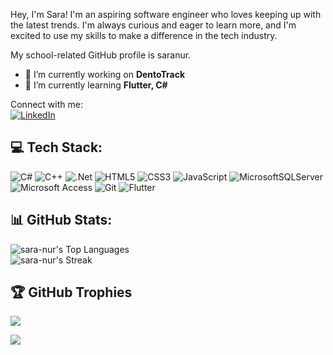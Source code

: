 

Hey, I'm Sara! I'm an aspiring software engineer who loves keeping up with the latest trends. I'm always curious and eager to learn more, and I'm excited to use my skills to make a difference in the tech industry.

My school-related GitHub profile is saranur. 


- 🔭 I’m currently working on **DentoTrack**
- 🌱 I’m currently learning **Flutter, C#**

Connect with me:<br>
[![LinkedIn](https://img.shields.io/badge/LinkedIn-%230077B5.svg?logo=linkedin&logoColor=white)](https://linkedin.com/in/nur-sara) 



## 💻 Tech Stack:
![C#](https://img.shields.io/badge/c%23-%23239120.svg?style=for-the-badge&logo=c-sharp&logoColor=white) ![C++](https://img.shields.io/badge/c++-%2300599C.svg?style=for-the-badge&logo=c%2B%2B&logoColor=white) ![.Net](https://img.shields.io/badge/.NET-5C2D91?style=for-the-badge&logo=.net&logoColor=white) ![HTML5](https://img.shields.io/badge/html5-%23E34F26.svg?style=for-the-badge&logo=html5&logoColor=white) ![CSS3](https://img.shields.io/badge/css3-%231572B6.svg?style=for-the-badge&logo=css3&logoColor=white)  ![JavaScript](https://img.shields.io/badge/javascript-%23323330.svg?style=for-the-badge&logo=javascript&logoColor=%23F7DF1E)  ![MicrosoftSQLServer](https://img.shields.io/badge/Microsoft%20SQL%20Sever-CC2927?style=for-the-badge&logo=microsoft%20sql%20server&logoColor=white) ![Microsoft Access](https://img.shields.io/badge/Microsoft%20Access-A4373A.svg?style=for-the-badge&logo=Microsoft-Access&logoColor=white) ![Git](https://img.shields.io/badge/Git-F05032.svg?style=for-the-badge&logo=Git&logoColor=white) ![Flutter](https://img.shields.io/badge/Flutter-02569B.svg?style=for-the-badge&logo=Flutter&logoColor=white) 

## 📊 GitHub Stats:



![sara-nur's Top Languages](https://github-readme-stats.vercel.app/api/top-langs/?username=sara-nur&theme=vue-dark&show_icons=true&hide_border=true&layout=compact)
<br>
![sara-nur's Streak](https://github-readme-streak-stats.herokuapp.com/?user=sara-nur&theme=vue-dark&hide_border=true)



## 🏆 GitHub Trophies
![](https://github-profile-trophy.vercel.app/?username=sara-nur&theme=radical&no-frame=false&no-bg=false&margin-w=4)



[![](https://visitcount.itsvg.in/api?id=sara-nur&icon=0&color=1)](https://visitcount.itsvg.in)


